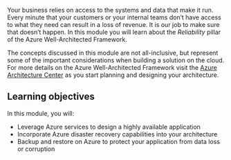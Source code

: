 Your business relies on access to the systems and data that make it run. Every minute that your customers or your internal teams don’t have access to what they need can result in a loss of revenue. It is our job to make sure that doesn’t happen. In this module you will learn about the *Reliability* pillar of the Azure Well-Architected Framework.

The concepts discussed in this module are not all-inclusive, but represent some of the important considerations when building a solution on the cloud. For more details on the Azure Well-Architected Framework visit the [Azure Architecture Center](https://docs.microsoft.com/azure/architecture/framework?azure-portal=true) as you start planning and designing your architecture.

## Learning objectives

In this module, you will:

- Leverage Azure services to design a highly available application
- Incorporate Azure disaster recovery capabilities into your architecture
- Backup and restore on Azure to protect your application from data loss or corruption
